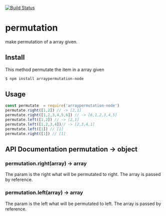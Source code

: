 [![Build Status](https://travis-ci.org/Cereceres/permutation.svg?branch=master)](https://travis-ci.org/Cereceres/permutation)
# permutation
make permutation of a array given.
## Install
This method permutate the item in a array given
```bash
$ npm install arraypermutation-node
```

## Usage

```js
const permutate  = require('arraypermutation-node')
permutate.right([1,2]) // -> [2,1]
permutate.right([1,2,3,4,5,6]) // -> [6,1,2,3,4,5]  
permutate.left([1,2]) // -> [2,1]
permutate.left([1,2,3,4])// -> [2,3,4,1]
permutate.left([1]) // [1]
permutate.right([1]) // [1] 
```
## API Documentation permutation -> object
### permutation.right(array) -> array
The param is the right what will be permutated to right. The array is passed by reference.
### permutation.left(array) -> array
The param is the left what will be permutated to left. The array is passed by reference.
